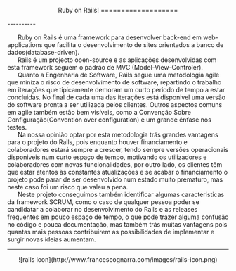 <p align="center">
	Ruby on Rails!
===================
</p>
----------

&nbsp;&nbsp;&nbsp;&nbsp;&nbsp;&nbsp;Ruby on Rails é uma framework para desenvolver back-end em web-applications que facilita o desenvolvimento de sites orientados a banco de dados(database-driven).<br/>
&nbsp;&nbsp;&nbsp;&nbsp;&nbsp;&nbsp;Rails é um projecto open-source e as aplicações desenvolvidas com esta framework seguem o padrão de MVC (Model-View-Controler).<br/>
&nbsp;&nbsp;&nbsp;&nbsp;&nbsp;&nbsp;Quanto a Engenharia de Software, Rails segue uma metodologia agile que miníza o risco de desenvolvimento de software, repartindo o trabalho em iterações que tipicamente demoram um curto periodo de tempo a estar concluidas. No final de cada uma das iterações está disponivel uma versão do software pronta a ser utilizada pelos clientes. Outros aspectos comuns em agile também estão bem visíveis, como a Convenção Sobre Configuração(Convention over configuration) e um grande ênfase nos testes.<br/>
&nbsp;&nbsp;&nbsp;&nbsp;&nbsp;&nbsp;Na nossa opinião optar por esta metodologia trás grandes vantagens para o projeto do Rails, pois enquanto houver financiamento e colaboradores estará sempre a crescer, tendo sempre versões operacionais disponiveis num curto espaço de tempo, motivando os utilizadores e colaboradores com novas funcionalidades, por outro lado, os clientes têm que estar atentos às constantes atualizações e se acabar o financiamento o projeto pode parar de ser desenvolvido num estado muito prematuro, mas neste caso foi um risco que valeu a pena.<br/>
&nbsp;&nbsp;&nbsp;&nbsp;&nbsp;&nbsp;Neste projeto conseguimos também identificar algumas caracteristicas da framework SCRUM, como o caso de qualquer pessoa poder se candidatar a colaborar no desenvolvimento do Rails e as releases frequentes em pouco espaço de tempo, o que pode trazer alguma confusão no código e pouca documentação, mas também trás muitas vantagens pois quantas mais pessoas contribuirem as possibilidades de implementar e surgir novas ideias aumentam.<br/>

----------

<p align="center">![rails icon](http://www.francescognarra.com/images/rails-icon.png)

